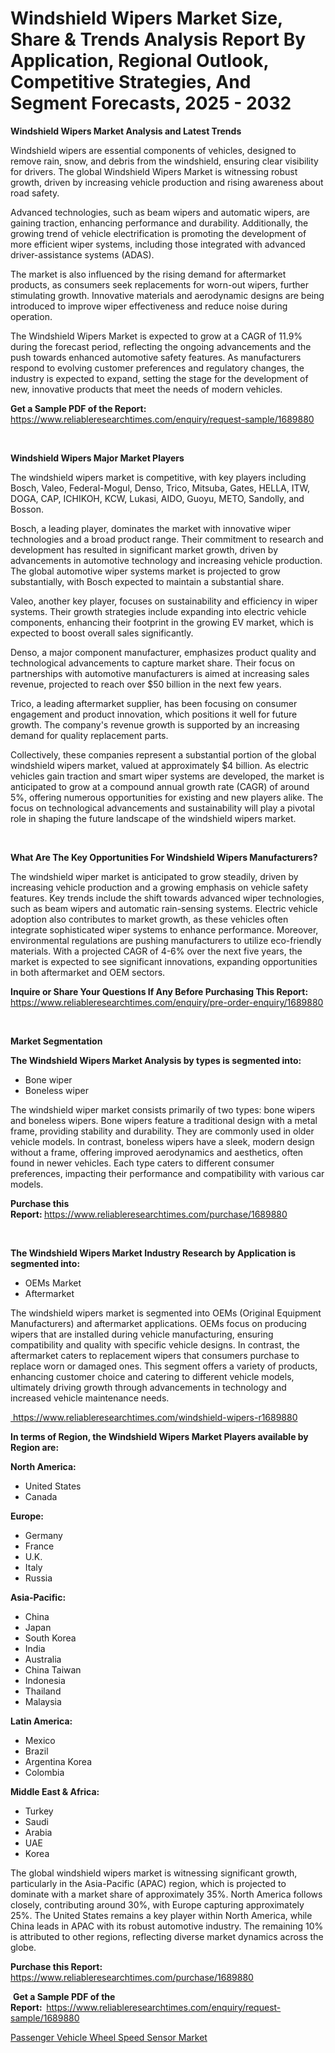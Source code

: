 <p><h1>Windshield Wipers Market Size, Share & Trends Analysis Report By Application, Regional Outlook, Competitive Strategies, And Segment Forecasts, 2025 - 2032</h1></p><p><strong>Windshield Wipers Market Analysis and Latest Trends</strong></p>
<p><p>Windshield wipers are essential components of vehicles, designed to remove rain, snow, and debris from the windshield, ensuring clear visibility for drivers. The global Windshield Wipers Market is witnessing robust growth, driven by increasing vehicle production and rising awareness about road safety. </p><p>Advanced technologies, such as beam wipers and automatic wipers, are gaining traction, enhancing performance and durability. Additionally, the growing trend of vehicle electrification is promoting the development of more efficient wiper systems, including those integrated with advanced driver-assistance systems (ADAS). </p><p>The market is also influenced by the rising demand for aftermarket products, as consumers seek replacements for worn-out wipers, further stimulating growth. Innovative materials and aerodynamic designs are being introduced to improve wiper effectiveness and reduce noise during operation. </p><p>The Windshield Wipers Market is expected to grow at a CAGR of 11.9% during the forecast period, reflecting the ongoing advancements and the push towards enhanced automotive safety features. As manufacturers respond to evolving customer preferences and regulatory changes, the industry is expected to expand, setting the stage for the development of new, innovative products that meet the needs of modern vehicles.</p></p>
<p><strong>Get a Sample PDF of the Report:&nbsp;</strong> <a href="https://www.reliableresearchtimes.com/enquiry/request-sample/1689880?utm_campaign=2273&utm_medium=2&utm_source=Github&utm_content=ia&utm_term=26032025&utm_id=windshield-wipers">https://www.reliableresearchtimes.com/enquiry/request-sample/1689880</a></p>
<p>&nbsp;</p>
<p><strong>Windshield Wipers Major Market Players</strong></p>
<p><p>The windshield wipers market is competitive, with key players including Bosch, Valeo, Federal-Mogul, Denso, Trico, Mitsuba, Gates, HELLA, ITW, DOGA, CAP, ICHIKOH, KCW, Lukasi, AIDO, Guoyu, METO, Sandolly, and Bosson. </p><p>Bosch, a leading player, dominates the market with innovative wiper technologies and a broad product range. Their commitment to research and development has resulted in significant market growth, driven by advancements in automotive technology and increasing vehicle production. The global automotive wiper systems market is projected to grow substantially, with Bosch expected to maintain a substantial share.</p><p>Valeo, another key player, focuses on sustainability and efficiency in wiper systems. Their growth strategies include expanding into electric vehicle components, enhancing their footprint in the growing EV market, which is expected to boost overall sales significantly.</p><p>Denso, a major component manufacturer, emphasizes product quality and technological advancements to capture market share. Their focus on partnerships with automotive manufacturers is aimed at increasing sales revenue, projected to reach over $50 billion in the next few years.</p><p>Trico, a leading aftermarket supplier, has been focusing on consumer engagement and product innovation, which positions it well for future growth. The company's revenue growth is supported by an increasing demand for quality replacement parts.</p><p>Collectively, these companies represent a substantial portion of the global windshield wipers market, valued at approximately $4 billion. As electric vehicles gain traction and smart wiper systems are developed, the market is anticipated to grow at a compound annual growth rate (CAGR) of around 5%, offering numerous opportunities for existing and new players alike. The focus on technological advancements and sustainability will play a pivotal role in shaping the future landscape of the windshield wipers market.</p></p>
<p>&nbsp;</p>
<p><strong>What Are The Key Opportunities For Windshield Wipers Manufacturers?</strong></p>
<p><p>The windshield wiper market is anticipated to grow steadily, driven by increasing vehicle production and a growing emphasis on vehicle safety features. Key trends include the shift towards advanced wiper technologies, such as beam wipers and automatic rain-sensing systems. Electric vehicle adoption also contributes to market growth, as these vehicles often integrate sophisticated wiper systems to enhance performance. Moreover, environmental regulations are pushing manufacturers to utilize eco-friendly materials. With a projected CAGR of 4-6% over the next five years, the market is expected to see significant innovations, expanding opportunities in both aftermarket and OEM sectors.</p></p>
<p><strong>Inquire or Share Your Questions If Any Before Purchasing This Report:</strong> <a href="https://www.reliableresearchtimes.com/enquiry/pre-order-enquiry/1689880?utm_campaign=2273&utm_medium=2&utm_source=Github&utm_content=ia&utm_term=26032025&utm_id=windshield-wipers">https://www.reliableresearchtimes.com/enquiry/pre-order-enquiry/1689880</a></p>
<p>&nbsp;</p>
<p><strong>Market Segmentation</strong></p>
<p><strong>The Windshield Wipers Market Analysis by types is segmented into:</strong></p>
<p><ul><li>Bone wiper</li><li>Boneless wiper</li></ul></p>
<p><p>The windshield wiper market consists primarily of two types: bone wipers and boneless wipers. Bone wipers feature a traditional design with a metal frame, providing stability and durability. They are commonly used in older vehicle models. In contrast, boneless wipers have a sleek, modern design without a frame, offering improved aerodynamics and aesthetics, often found in newer vehicles. Each type caters to different consumer preferences, impacting their performance and compatibility with various car models.</p></p>
<p><strong>Purchase this Report:&nbsp;</strong><a href="https://www.reliableresearchtimes.com/purchase/1689880?utm_campaign=2273&utm_medium=2&utm_source=Github&utm_content=ia&utm_term=26032025&utm_id=windshield-wipers">https://www.reliableresearchtimes.com/purchase/1689880</a></p>
<p>&nbsp;</p>
<p><strong>The Windshield Wipers Market Industry Research by Application is segmented into:</strong></p>
<p><ul><li>OEMs Market</li><li>Aftermarket</li></ul></p>
<p><p>The windshield wipers market is segmented into OEMs (Original Equipment Manufacturers) and aftermarket applications. OEMs focus on producing wipers that are installed during vehicle manufacturing, ensuring compatibility and quality with specific vehicle designs. In contrast, the aftermarket caters to replacement wipers that consumers purchase to replace worn or damaged ones. This segment offers a variety of products, enhancing customer choice and catering to different vehicle models, ultimately driving growth through advancements in technology and increased vehicle maintenance needs.</p></p>
<p><a href="https://www.reliableresearchtimes.com/windshield-wipers-r1689880?utm_campaign=2273&utm_medium=2&utm_source=Github&utm_content=ia&utm_term=26032025&utm_id=windshield-wipers">&nbsp;https://www.reliableresearchtimes.com/windshield-wipers-r1689880</a></p>
<p><strong>In terms of Region, the Windshield Wipers Market Players available by Region are:</strong></p>
<p>
    <p> <strong> North America: </strong>
        <ul>
            <li>United States</li>
            <li>Canada</li>
        </ul>
        </p> 
    <p> <strong> Europe: </strong>
        <ul>
            <li>Germany</li>
            <li>France</li>
            <li>U.K.</li>
            <li>Italy</li>
            <li>Russia</li>
        </ul>
        </p> 
    <p> <strong> Asia-Pacific: </strong>
        <ul>
            <li>China</li>
            <li>Japan</li>
            <li>South Korea</li>
            <li>India</li>
            <li>Australia</li>
            <li>China Taiwan</li>
            <li>Indonesia</li>
            <li>Thailand</li>
            <li>Malaysia</li>
        </ul>
        </p> 
    <p> <strong> Latin America: </strong>
        <ul>
            <li>Mexico</li>
            <li>Brazil</li>
            <li>Argentina Korea</li>
            <li>Colombia</li>
        </ul>
        </p> 
    <p> <strong> Middle East & Africa: </strong>
        <ul>
            <li>Turkey</li>
            <li>Saudi</li>
            <li>Arabia</li>
            <li>UAE</li>
            <li>Korea</li>
        </ul>
    </p>
    </p>
<p><p>The global windshield wipers market is witnessing significant growth, particularly in the Asia-Pacific (APAC) region, which is projected to dominate with a market share of approximately 35%. North America follows closely, contributing around 30%, with Europe capturing approximately 25%. The United States remains a key player within North America, while China leads in APAC with its robust automotive industry. The remaining 10% is attributed to other regions, reflecting diverse market dynamics across the globe.</p></p>
<p><strong>Purchase this Report: </strong><a href="https://www.reliableresearchtimes.com/purchase/1689880?utm_campaign=2273&utm_medium=2&utm_source=Github&utm_content=ia&utm_term=26032025&utm_id=windshield-wipers">https://www.reliableresearchtimes.com/purchase/1689880</a></p>
<p>&nbsp;<strong>Get a Sample PDF of the Report:&nbsp;&nbsp;</strong><a href="https://www.reliableresearchtimes.com/enquiry/request-sample/1689880?utm_campaign=2273&utm_medium=2&utm_source=Github&utm_content=ia&utm_term=26032025&utm_id=windshield-wipers">https://www.reliableresearchtimes.com/enquiry/request-sample/1689880</a></p>
<p><strong></strong></p>
<p><p><a href="https://github.com/tambraunrue691969/Market-Research-Report-List-1/blob/main/passenger-vehicle-wheel-speed-sensor-market.md?utm_campaign=2273&utm_medium=2&utm_source=Github&utm_content=ia&utm_term=26032025&utm_id=windshield-wipers">Passenger Vehicle Wheel Speed Sensor Market</a></p></p>